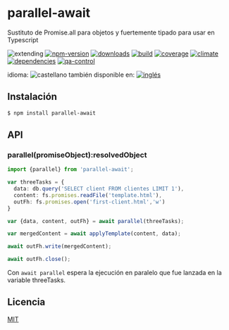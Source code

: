 <!--multilang v0 es:LEEME.md en:README.md -->
# parallel-await

<!--lang:es-->

Sustituto de Promise.all para objetos y fuertemente tipado para usar en Typescript

<!--lang:en--]

typed parallel await of any object

[!--lang:*-->

<!-- cucardas -->
![extending](https://img.shields.io/badge/stability-extending-orange.svg)
[![npm-version](https://img.shields.io/npm/v/parallel-await.svg)](https://npmjs.org/package/parallel-await)
[![downloads](https://img.shields.io/npm/dm/parallel-await.svg)](https://npmjs.org/package/parallel-await)
[![build](https://img.shields.io/travis/codenautas/parallel-await/master.svg)](https://travis-ci.org/codenautas/parallel-await)
[![coverage](https://img.shields.io/coveralls/codenautas/parallel-await/master.svg)](https://coveralls.io/r/codenautas/parallel-await)
[![climate](https://img.shields.io/codeclimate/github/codenautas/parallel-await.svg)](https://codeclimate.com/github/codenautas/parallel-await)
[![dependencies](https://img.shields.io/david/codenautas/parallel-await.svg)](https://david-dm.org/codenautas/parallel-await)
[![qa-control](http://codenautas.com/github/codenautas/parallel-await.svg)](http://codenautas.com/github/codenautas/parallel-await)

<!--multilang buttons-->

idioma: ![castellano](https://raw.githubusercontent.com/codenautas/multilang/master/img/lang-es.png)
también disponible en:
[![inglés](https://raw.githubusercontent.com/codenautas/multilang/master/img/lang-en.png)](README.md)

<!--lang:es-->
## Instalación

<!--lang:en--]
## Install

[!--lang:*-->

```sh
$ npm install parallel-await
```

## API

### parallel(promiseObject):resolvedObject

```ts
import {parallel} from 'parallel-await';

var threeTasks = {
  data: db.query('SELECT client FROM clientes LIMIT 1'),
  content: fs.promises.readFile('template.html'),
  outFh: fs.promises.open('first-client.html','w')
}

var {data, content, outFh} = await parallel(threeTasks);

var mergedContent = await applyTemplate(content, data);

await outFh.write(mergedContent);

await outFh.close();
```

<!--lang:es-->

Con `await parallel` espera la ejecución en paralelo que fue lanzada en la variable threeTasks.

<!--lang:en--]

`await parallel` awaits the parallel execution launched in `threeTasks` variable.

<!--lang:es-->

## Licencia

<!--lang:en--]
## License

[!--lang:*-->

[MIT](LICENSE)
